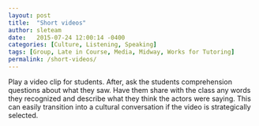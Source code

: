 ```yaml
---
layout: post
title:  "Short videos"
author: sleteam
date:   2015-07-24 12:00:14 -0400
categories: [Culture, Listening, Speaking] 
tags: [Group, Late in Course, Media, Midway, Works for Tutoring]
permalink: /short-videos/
---
```

Play a video clip for students. After, ask the students comprehension questions about what they saw. Have them share with the class any words they recognized and describe what they think the actors were saying. This can easily transition into a cultural conversation if the video is strategically selected.